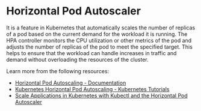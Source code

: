 # Horizontal Pod Autoscaler

It is a feature in Kubernetes that automatically scales the number of replicas of a pod based on the current demand for the workload it is running. The HPA controller monitors the CPU utilization or other metrics of the pod and adjusts the number of replicas of the pod to meet the specified target. This helps to ensure that the workload can handle increases in traffic and demand without overloading the resources of the cluster.

Learn more from the following resources:

- [Horizontal Pod Autoscaling - Documentation](https://kubernetes.io/docs/tasks/run-application/horizontal-pod-autoscale/)
- [Kubernetes Horizontal Pod Autoscaling - Kubernetes Tutorials](https://www.youtube.com/watch?v=hm3jnETOoFo)
- [Scale Applications in Kubernetes with Kubectl and the Horizontal Pod Autoscaler](https://thenewstack.io/scale-applications-in-kubernetes-with-kubectl-and-the-horizontal-pod-autoscaler/)

